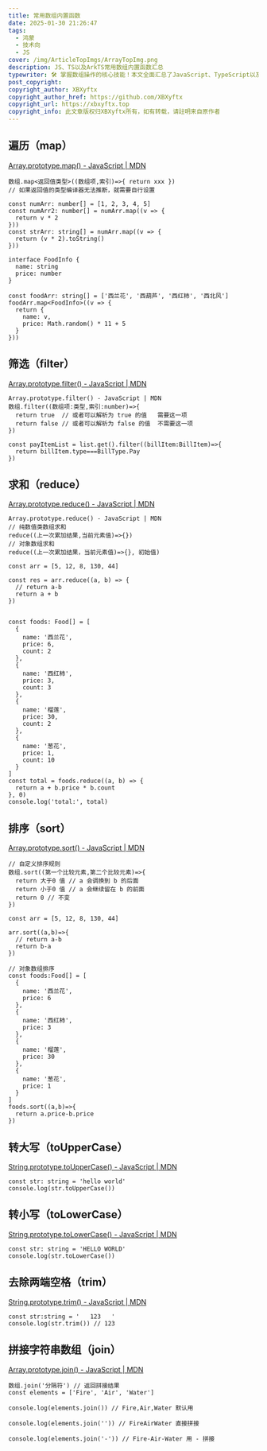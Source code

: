 ```yaml
---
title: 常用数组内置函数
date: 2025-01-30 21:26:47
tags:
  - 鸿蒙
  - 技术向
  - JS
cover: /img/ArticleTopImgs/ArrayTopImg.png
description: JS、TS以及ArkTS常用数组内置函数汇总
typewriter: 🛠️ 掌握数组操作的核心技能！本文全面汇总了JavaScript、TypeScript以及ArkTS中最常用的数组内置函数。从基础的遍历操作(map)到复杂的数据处理(filter、reduce、sort)，每个方法都配有详细的语法说明和实际代码示例。涵盖了数据筛选、求和计算、排序算法等实用场景，并提供了字符串处理的扩展方法。为开发者提供了快速查阅和实践的工具手册，是提升编程效率的必备参考资料。
post_copyright:
copyright_author: XBXyftx
copyright_author_href: https://github.com/XBXyftx
copyright_url: https://xbxyftx.top
copyright_info: 此文章版权归XBXyftx所有，如有转载，请註明来自原作者
---
```

## 遍历（map）

[Array.prototype.map() - JavaScript | MDN](https://developer.mozilla.org/zh-CN/docs/Web/JavaScript/Reference/Global_Objects/Array/map)

```TS
数组.map<返回值类型>((数组项,索引)=>{ return xxx })
// 如果返回值的类型编译器无法推断，就需要自行设置

const numArr: number[] = [1, 2, 3, 4, 5]
const numArr2: number[] = numArr.map((v => {
  return v * 2
}))
const strArr: string[] = numArr.map((v => {
  return (v * 2).toString()
}))

interface FoodInfo {
  name: string
  price: number
}

const foodArr: string[] = ['西兰花', '西葫芦', '西红柿', '西北风']
foodArr.map<FoodInfo>((v => {
  return {
    name: v,
    price: Math.random() * 11 + 5
  }
}))
```

## 筛选（filter）

[Array.prototype.filter() - JavaScript | MDN](https://developer.mozilla.org/zh-CN/docs/Web/JavaScript/Reference/Global_Objects/Array/filter)

```TS
Array.prototype.filter() - JavaScript | MDN
数组.filter((数组项:类型,索引:number)=>{
  return true  // 或者可以解析为 true 的值   需要这一项
  return false // 或者可以解析为 false 的值  不需要这一项
})

const payItemList = list.get().filter((billItem:BillItem)=>{
  return billItem.type===BillType.Pay
})
```

## 求和（reduce）

[Array.prototype.reduce() - JavaScript | MDN](https://developer.mozilla.org/zh-CN/docs/Web/JavaScript/Reference/Global_Objects/Array/reduce)

```TS
Array.prototype.reduce() - JavaScript | MDN
// 纯数值类数组求和
reduce((上一次累加结果,当前元素值)=>{})
// 对象数组求和
reduce((上一次累加结果，当前元素值)=>{}, 初始值)

const arr = [5, 12, 8, 130, 44]

const res = arr.reduce((a, b) => {
  // return a-b
  return a + b
})


const foods: Food[] = [
  {
    name: '西兰花',
    price: 6,
    count: 2
  },
  {
    name: '西红柿',
    price: 3,
    count: 3
  },
  {
    name: '榴莲',
    price: 30,
    count: 2
  },
  {
    name: '葱花',
    price: 1,
    count: 10
  }
]
const total = foods.reduce((a, b) => {
  return a + b.price * b.count
}, 0)
console.log('total:', total)
```

## 排序（sort）

[Array.prototype.sort() - JavaScript | MDN](https://developer.mozilla.org/zh-CN/docs/Web/JavaScript/Reference/Global_Objects/Array/sort)

```TS
// 自定义排序规则
数组.sort((第一个比较元素,第二个比较元素)=>{
  return 大于0 值 // a 会调换到 b 的后面
  return 小于0 值 // a 会继续留在 b 的前面
  return 0 // 不变
})

const arr = [5, 12, 8, 130, 44]

arr.sort((a,b)=>{
  // return a-b
  return b-a
})

// 对象数组排序
const foods:Food[] = [
  {
    name: '西兰花',
    price: 6
  },
  {
    name: '西红柿',
    price: 3
  },
  {
    name: '榴莲',
    price: 30
  },
  {
    name: '葱花',
    price: 1
  }
]
foods.sort((a,b)=>{
  return a.price-b.price
})
```

## 转大写（toUpperCase）

[String.prototype.toUpperCase() - JavaScript | MDN](https://developer.mozilla.org/en-US/docs/Web/JavaScript/Reference/Global_Objects/String/toUpperCase)

```TS
const str: string = 'hello world'
console.log(str.toUpperCase())
```

## 转小写（toLowerCase）

[String.prototype.toLowerCase() - JavaScript | MDN](https://developer.mozilla.org/en-US/docs/Web/JavaScript/Reference/Global_Objects/String/toLowerCase)

```TS
const str: string = 'HELLO WORLD'
console.log(str.toLowerCase())
```

## 去除两端空格（trim）

[String.prototype.trim() - JavaScript | MDN](https://developer.mozilla.org/en-US/docs/Web/JavaScript/Reference/Global_Objects/String/trim)

```TS
const str:string = '   123   '
console.log(str.trim()) // 123
```

## 拼接字符串数组（join）

[Array.prototype.join() - JavaScript | MDN](https://developer.mozilla.org/en-US/docs/Web/JavaScript/Reference/Global_Objects/Array/join)

```TS
数组.join('分隔符') // 返回拼接结果
const elements = ['Fire', 'Air', 'Water']

console.log(elements.join()) // Fire,Air,Water 默认用

console.log(elements.join('')) // FireAirWater 直接拼接

console.log(elements.join('-')) // Fire-Air-Water 用 - 拼接
```
